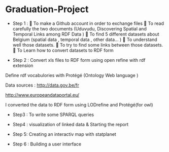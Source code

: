 # Graduation-Project
* Step 1 :
 To make a Github account in order to exchange files
 To read carefully the two documents (Uduvudu, Discovering Spatial
and Temporal Links among RDF Data )
 To find 5 different datasets about Belgium (spatial data , temporal
data , other data… )
 To understand well those datasets.
 To try to find some links between those datasets.
 To Learn how to convert datasets to RDF form

* Step 2 :
Convert xls files to RDF form using open refine with rdf extension

Define rdf vocabulories with Protégé (Ontology Web language )

Data sources :
http://data.gov.be/fr

http://www.europeandataportal.eu/

I converted the data to RDF form using LODrefine and Protégé(for owl)

* Step3 :
To write some SPARQL queries

* Step4 :
visualization of linked data & Starting the report

* Step 5:
Creating an interactiv map with statplanet

* Step 6 :
Building a user interface

